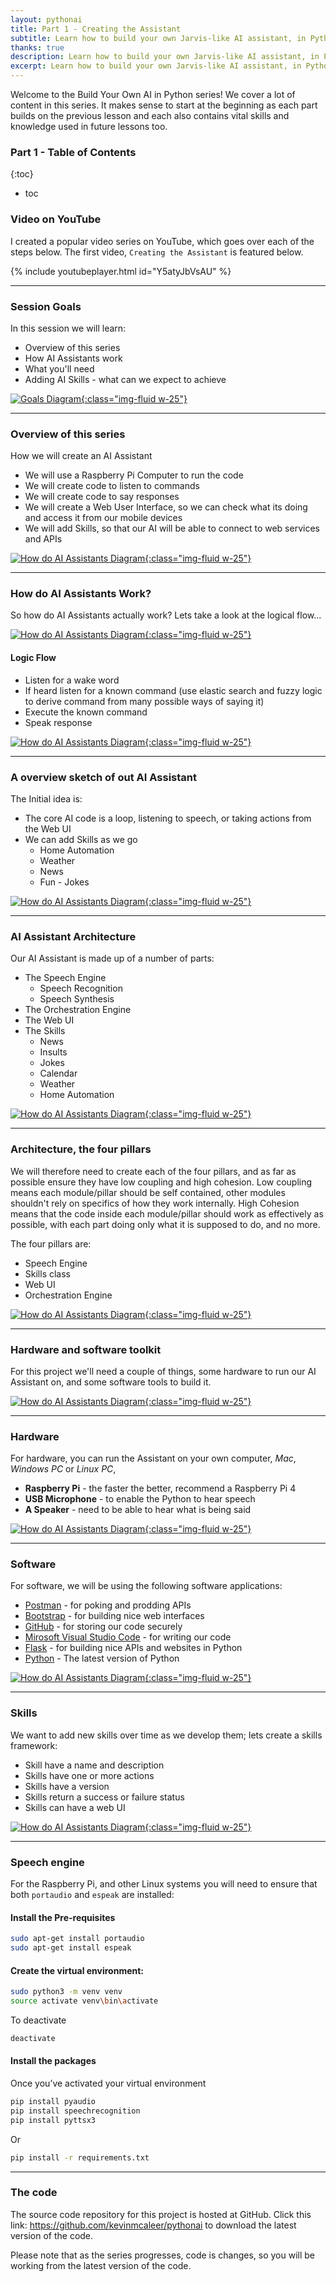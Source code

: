 ```yaml
---
layout: pythonai
title: Part 1 - Creating the Assistant
subtitle: Learn how to build your own Jarvis-like AI assistant, in Python
thanks: true
description: Learn how to build your own Jarvis-like AI assistant, in Python
excerpt: Learn how to build your own Jarvis-like AI assistant, in Python
---
```


Welcome to the Build Your Own AI in Python series! We cover a lot of content in this series. It makes sense to start at the beginning as each part builds on the previous lesson and each also contains vital skills and knowledge used in future lessons too.

### Part 1 - Table of Contents

{:toc}
* toc

### Video on YouTube
I created a popular video series on YouTube, which goes over each of the steps below. The first video, `Creating the Assistant` is featured below.

{% include youtubeplayer.html id="Y5atyJbVsAU" %}

---

### Session Goals

In this session we will learn:

* Overview of this series
* How AI Assistants work
* What you'll need
* Adding AI Skills - what can we expect to achieve

[![Goals Diagram](/assets/img/pythonai/part1_002.png){:class="img-fluid w-25"}](/assets/img/pythonai/part1_002.png)

---

### Overview of this series
How we will create an AI Assistant

* We will use a Raspberry Pi Computer to run the code
* We will create code to listen to commands
* We will create code to say responses
* We will create a Web User Interface, so we can check what its doing and access it from our mobile devices
* We will add Skills, so that our AI will be able to connect to web services and APIs


[![How do AI Assistants Diagram](/assets/img/pythonai/part1_003.png){:class="img-fluid w-25"}](/assets/img/pythonai/part1_003.png)

---

### How do AI Assistants Work?
So how do AI Assistants actually work? Lets take a look at the logical flow...

[![How do AI Assistants Diagram](/assets/img/pythonai/part1_004.png){:class="img-fluid w-25"}](/assets/img/pythonai/part1_004.png)

#### Logic Flow
* Listen for a wake word
* If heard listen for a known command (use elastic search and fuzzy logic to derive command from many possible ways of saying it)
* Execute the known command
* Speak response

[![How do AI Assistants Diagram](/assets/img/pythonai/part1_005.png){:class="img-fluid w-25"}](/assets/img/pythonai/part1_005.png)

---

### A overview sketch of out AI Assistant
The Initial idea is:
* The core AI code is a loop, listening to speech, or taking actions from the Web UI
* We can add Skills as we go
  * Home Automation
  * Weather
  * News
  * Fun - Jokes

[![How do AI Assistants Diagram](/assets/img/pythonai/part1_007.png){:class="img-fluid w-25"}](/assets/img/pythonai/part1_007.png)

---

### AI Assistant Architecture
Our AI Assistant is made up of a number of parts:
* The Speech Engine
  * Speech Recognition
  * Speech Synthesis
* The Orchestration Engine
* The Web UI
* The Skills
  * News
  * Insults
  * Jokes
  * Calendar
  * Weather
  * Home Automation

[![How do AI Assistants Diagram](/assets/img/pythonai/part1_008.png){:class="img-fluid w-25"}](/assets/img/pythonai/part1_008.png)

---

### Architecture, the four pillars
We will therefore need to create each of the four pillars, and as far as possible ensure they have low coupling and high cohesion. Low coupling means each module/pillar should be self contained, other modules shouldn't rely on specifics of how they work internally. High Cohesion means that the code inside each module/pillar should work as effectively as possible, with each part doing only what it is supposed to do, and no more.

The four pillars are:

* Speech Engine
* Skills class
* Web UI
* Orchestration Engine

[![How do AI Assistants Diagram](/assets/img/pythonai/part1_009.png){:class="img-fluid w-25"}](/assets/img/pythonai/part1_009.png)

---

### Hardware and software toolkit
For this project we'll need a couple of things, some hardware to run our AI Assistant on, and some software tools to build it.

[![How do AI Assistants Diagram](/assets/img/pythonai/part1_012.png){:class="img-fluid w-25"}](/assets/img/pythonai/part1_012.png)

---

### Hardware
For hardware, you can run the Assistant on your own computer, *Mac*, *Windows PC* or *Linux PC*,

* **Raspberry Pi** - the faster the better, recommend a Raspberry Pi 4
* **USB Microphone** - to enable the Python to hear speech 
* **A Speaker** - need to be able to hear what is being said

[![How do AI Assistants Diagram](/assets/img/pythonai/part1_013.png){:class="img-fluid w-25"}](/assets/img/pythonai/part1_013.png)

---

### Software
For software, we will be using the following software applications:

* [Postman](https://www.postman.com) - for poking and prodding APIs
* [Bootstrap](https://www.bootstrap.com) - for building nice web interfaces
* [GitHub](https://www.github.com) - for storing our code securely
* [Mirosoft Visual Studio Code](https://code.visualstudio.com) - for writing our code
* [Flask](https://flask.palletsprojects.com) - for building nice APIs and websites in Python
* [Python](https://www.python.org) - The latest version of Python

[![How do AI Assistants Diagram](/assets/img/pythonai/part1_014.png){:class="img-fluid w-25"}](/assets/img/pythonai/part1_014.png)

---

### Skills

We want to add new skills over time as we develop them; lets create a skills framework:

* Skill have a name and description
* Skills have one or more actions
* Skills have a version
* Skills return a success or failure status
* Skills can have a web UI

[![How do AI Assistants Diagram](/assets/img/pythonai/part1_016.png){:class="img-fluid w-25"}](/assets/img/pythonai/part1_016.png)

---

### Speech engine

For the Raspberry Pi, and other Linux systems you will need to ensure that both `portaudio` and `espeak` are installed:

#### Install the Pre-requisites

``` bash
sudo apt-get install portaudio
sudo apt-get install espeak
```

#### Create the virtual environment:

``` bash
sudo python3 -m venv venv
source activate venv\bin\activate
```

To deactivate

``` bash
deactivate
```

#### Install the packages

Once you’ve activated your virtual environment
``` bash 
pip install pyaudio
pip install speechrecognition
pip install pyttsx3
```

Or

``` bash
pip install -r requirements.txt
```

---

### The code
The source code repository for this project is hosted at GitHub. Click this link: <https://github.com/kevinmcaleer/pythonai> to download the latest version of the code.

Please note that as the series progresses, code is changes, so you will be working from the latest version of the code.